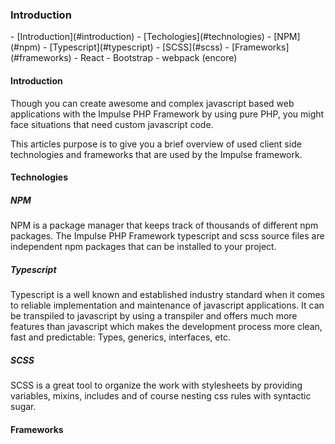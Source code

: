<h3 class="doc-title">Introduction</h3>

<div id="stickyTest" />
- [Introduction](#introduction)
- [Techologies](#technologies)
    - [NPM](#npm)
	- [Typescript](#typescript)
    - [SCSS](#scss)
- [Frameworks](#frameworks)
	- React
    - Bootstrap
    - webpack (encore)

<h4><a id="introduction">Introduction</a></h4>
Though you can create awesome and complex javascript based web applications with the Impulse PHP Framework by using pure PHP, you might face situations that need custom javascript code.

This articles purpose is to give you a brief overview of used client side technologies and frameworks that are used by the Impulse framework.

<h4><a id="technologies">Technologies</a></h4>

<h5><a id="npm"></a>NPM</h5>
NPM is a package manager that keeps track of thousands of different npm packages. The Impulse PHP Framework typescript and scss source files are independent npm packages that can be installed to your project.

<h5><a id="typescript">Typescript</a></h5>
Typescript is a well known and established industry standard when it comes to reliable implementation and maintenance of javascript applications. It can be transpiled to javascript by using a transpiler and offers much more features than javascript which makes the development process more clean, fast and predictable: Types, generics, interfaces, etc.

<h5><a id="scss">SCSS</a></h5>
SCSS is a great tool to organize the work with stylesheets by providing variables, mixins, includes and of course nesting css rules with syntactic sugar.

<h4><a id="frameworks">Frameworks</a></h4>
